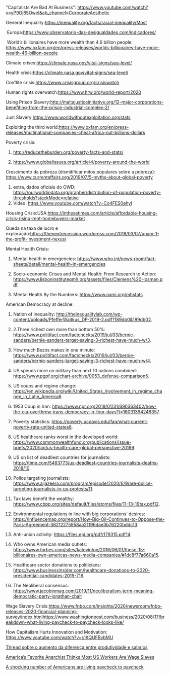 "Capitalists Are Bad At Business": https://www.youtube.com/watch?v=yP9Oj65OweI&ab_channel=CorporateAesthetic

General Inequality:https://inequality.org/facts/racial-inequality/Most 

​	Europa:https://www.observatorio-das-desigualdades.com/indicadores/

​	World’s billionaires have more wealth than 4.6 billion people: https://www.oxfam.org/en/press-releases/worlds-billionaires-have-more-wealth-46-billion-people

Climate crises:https://climate.nasa.gov/vital-signs/sea-level/

Health crisis:https://climate.nasa.gov/vital-signs/sea-level/

Conflite crisis:https://www.crisisgroup.org/crisiswatch

Human rights overwatch:https://www.hrw.org/world-report/2020

Using Prison Slavery:http://maltajusticeinitiative.org/12-major-corporations-benefiting-from-the-prison-industrial-complex-2/

Just Slavery:https://www.worldwithoutexploitation.org/stats

Exploiting the third world:https://www.oxfam.org/en/press-releases/multinational-companies-cheat-africa-out-billions-dollars

Poverty crisis:

1. http://reducetheburden.org/poverty-facts-and-stats/

2. https://www.globalissues.org/article/4/poverty-around-the-world

Crescimento da pobreza (dismitificar mitos populares sobre a pobreza): https://www.currentaffairs.org/2019/07/5-myths-about-global-poverty

1. extra, dados oficiais do OWD: https://ourworldindata.org/grapher/distribution-of-population-poverty-thresholds?stackMode=relative
2. Video: https://www.youtube.com/watch?v=Co4FES0ehyI

Housing Crisis:USA:https://inthesetimes.com/article/affordable-housing-crisis-rising-rent-homebuyers-market

Queda na taxa de lucro e exploração:https://thenextrecession.wordpress.com/2018/03/07/unam-1-the-profit-investment-nexus/

Mental Health Crisis:

1. Mental health in emergencies: https://www.who.int/news-room/fact-sheets/detail/mental-health-in-emergencies

2. Socio-economic Crises and Mental Health: From Research to Action: https://www.lisboninstitutegmh.org/assets/files/Clemens%20Hosman.pdf

3. Mental Health By the Numbers: https://www.nami.org/mhstats

American Democracy at decline:

1. Nation of inequality: http://theinequalitylab.com/wp-content/uploads/PfefferWaitkus_DP-2019-2.pdf?189db0&189db02. 
2. 2.Three richest own more than bottom 50%: https://www.politifact.com/factchecks/2019/jul/03/bernie-sanders/bernie-sanders-target-saying-3-richest-have-much-w/3. 

3. How much Bezos makes in one minute: https://www.politifact.com/factchecks/2019/jul/03/bernie-sanders/bernie-sanders-target-saying-3-richest-have-much-w/4. 

4. US spends more on military than next 10 nations combined: https://www.pgpf.org/chart-archive/0053_defense-comparison5. 

5. US coups and regime change: https://en.wikipedia.org/wiki/United_States_involvement_in_regime_change_in_Latin_America6. 

6. 1953 Coup in Iran: https://www.npr.org/2019/01/31/690363402/how-the-cia-overthrew-irans-democracy-in-four-days?t=16031394246357. 

7. Poverty statistics: https://poverty.ucdavis.edu/faq/what-current-poverty-rate-united-states8. 

8. US healthcare ranks worst in the developed world: https://www.commonwealthfund.org/publications/issue-briefs/2020/jan/us-health-care-global-perspective-20199. 

9. US on list of deadliest countries for journalists: https://time.com/5483773/us-deadliest-countries-journalists-deaths-2018/10. 

10. Police targeting journalists: https://www.aljazeera.com/program/episode/2020/6/9/are-police-targeting-journalists-in-us-protests/11. 

11. Tax laws benefit the wealthy: https://www.cbpp.org/sites/default/files/atoms/files/11-13-19tax.pdf12. 

12. Environmental regulations in line with big corporations’ desires: https://influencemap.org/report/How-Big-Oil-Continues-to-Oppose-the-Paris-Agreement-38212275958aa21196dae3b76220bddc13. 

13. Anti-union activity: https://files.epi.org/pdf/179315.pdf14. 

14. Who owns American media outlets: https://www.forbes.com/sites/katevinton/2016/06/01/these-15-billionaires-own-americas-news-media-companies/#1dc8f77a660a15. 

15. Healthcare sector donations to politicians: https://www.businessinsider.com/healthcare-donations-to-2020-presidential-candidates-2019-716. 

16. The Neoliberal consensus: https://www.jacobinmag.com/2019/11/neoliberalism-term-meaning-democratic-party-jonathan-chait

Wage Slavery Crisis:https://www.fnbo.com/insights/2020/newsroom/fnbo-releases-2020-financial-planning-survey/index.htmlhttps://www.washingtonpost.com/business/2020/08/17/breakdown-what-living-paycheck-to-paycheck-looks-like/

How Capitalism Hurts Innovation and Motivation: https://www.youtube.com/watch?v=s1KQUFBvbMU

[Thread sobre o aumento da diferença entre produtividade e salarios](https://twitter.com/naguiar/status/1331351119751208962?s=20)

[America’s Favorite Anarchist Thinks Most US Workers Are Wage Slaves](https://www.marketwatch.com/story/a-shocking-number-of-americans-are-living-paycheck-to-paycheck-2020-01-07)

[A shocking number of Americans are living paycheck to paycheck](https://www.businessinsider.com/most-american-workers-are-slaves-2014-4)